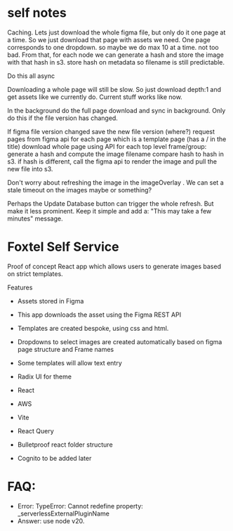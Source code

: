 # self notes

Caching. Lets just download the whole figma file, but only do it one page at a time. So we just download that page with assets we need.
One page corresponds to one dropdown. so maybe we do max 10 at a time. not too bad.
From that, for each node we can generate a hash and store the image with that hash in s3. store hash on metadata so filename is still predictable.

Do this all async

Downloading a whole page will still be slow. So just download depth:1 and get assets like we currently do.
Current stuff works like now.

In the background do the full page download and sync in background. Only do this if the file version has changed.

If figma file version changed
save the new file version (where?)
request pages from figma api
for each page which is a template page (has a / in the title)
download whole page using API
for each top level frame/group:
generate a hash and compute the image filename
compare hash to hash in s3.
if hash is different, call the figma api to render the image and pull the new file into s3.

Don't worry about refreshing the image in the imageOverlay . We can set a stale timeout on the images maybe or something?

Perhaps the Update Database button can trigger the whole refresh. But make it less prominent. Keep it simple and add a:
"This may take a few minutes" message.

# Foxtel Self Service

Proof of concept React app which allows users to generate images based on strict templates.

Features

- Assets stored in Figma
- This app downloads the asset using the Figma REST API
- Templates are created bespoke, using css and html.
- Dropdowns to select images are created automatically based on figma page structure and Frame names
- Some templates will allow text entry
- Radix UI for theme
- React
- AWS
- Vite
- React Query
- Bulletproof react folder structure

- Cognito to be added later

# FAQ:

- Error: TypeError: Cannot redefine property: \_serverlessExternalPluginName
- Answer: use node v20.
